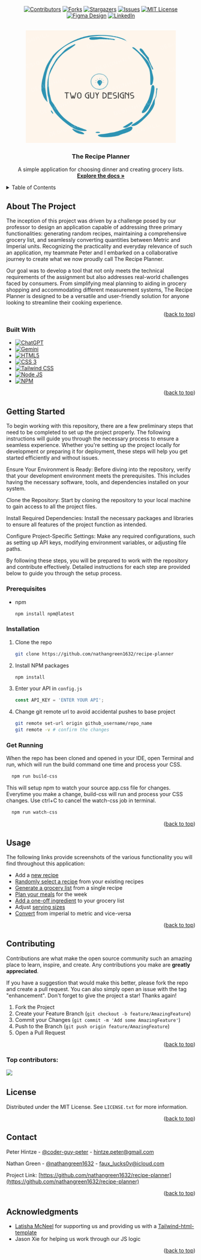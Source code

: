 <a id="readme-top"></a>


<div style="text-align: center;">

[![Contributors][contributors-shield]][contributors-url] 
[![Forks][forks-shield]][forks-url]
[![Stargazers][stars-shield]][stars-url]
[![Issues][issues-shield]][issues-url]
[![MIT License][license-shield]][license-url]
[![Figma Design][figma-shield]][figma-url]
[![LinkedIn][linkedin-shield]][linkedin-url] 
</div>

<br />
<div align="center">
  <a href="https://github.com/nathangreen1632/recipe-planner">
    <img src="./public/assets/images/Two Guy Designs.png" alt="Logo" width="400" height="300">                      
  </a>

<h3 align="center">The Recipe Planner</h3>

  <p align="center">
    A simple application for choosing dinner and creating grocery lists.
    <br />
    <a href="https://github.com/nathangreen1632/recipe-planner"><strong>Explore the docs »</strong></a>
  </p>
</div>



<!-- TABLE OF CONTENTS -->
<details>
  <summary>Table of Contents</summary>
  <ol>
    <li>
      <a href="#about-the-project">About The Project</a>
      <ul>
        <li><a href="#built-with">Built With</a></li>
      </ul>
    </li>
    <li>
      <a href="#getting-started">Getting Started</a>
      <ul>
        <li><a href="#prerequisites">Prerequisites</a></li>
        <li><a href="#installation">Installation</a></li>
      </ul>
    </li>
    <li><a href="#usage">Usage</a></li>
    <li><a href="#contributing">Contributing</a></li>
    <li><a href="#license">License</a></li>
    <li><a href="#contact">Contact</a></li>
    <li><a href="#acknowledgments">Acknowledgments</a></li>
  </ol>
</details>


## About The Project

The inception of this project was driven by a challenge posed by our professor to design an application capable of addressing three primary functionalities: generating random recipes, maintaining a comprehensive grocery list, and seamlessly converting quantities between Metric and Imperial units. Recognizing the practicality and everyday relevance of such an application, my teammate Peter and I embarked on a collaborative journey to create what we now proudly call The Recipe Planner.

Our goal was to develop a tool that not only meets the technical requirements of the assignment but also addresses real-world challenges faced by consumers. From simplifying meal planning to aiding in grocery shopping and accommodating different measurement systems, The Recipe Planner is designed to be a versatile and user-friendly solution for anyone looking to streamline their cooking experience.

<p align="right">(<a href="#readme-top">back to top</a>)</p>


### Built With

* [![ChatGPT](https://img.shields.io/badge/ChatGPT-74aa9c?style=for-the-badge&logo=openai&logoColor=white)](https://www.openai.com)
* [![Gemini](https://img.shields.io/badge/Google%20Gemini-8E75B2?style=for-the-badge&logo=googlegemini&logoColor=white)](https://gemini.google.com/app)
* [![HTML5](https://img.shields.io/badge/HTML5-E34F26?style=for-the-badge&logo=html5&logoColor=white)](https://html.com/html5)
* [![CSS 3](https://img.shields.io/badge/CSS3-1572B6?style=for-the-badge&logo=css3&logoColor=white)](https://www.w3schools.com/css/css_intro.asp)
* [![Tailwind CSS](https://img.shields.io/badge/Tailwind_CSS-38B2AC?style=for-the-badge&logo=tailwind-css&logoColor=white)](https://tailwindcss.com)
* [![Node JS](https://img.shields.io/badge/Node%20js-339933?style=for-the-badge&logo=nodedotjs&logoColor=white)](https://nodejs.org/en)
* [![NPM](https://img.shields.io/badge/npm-CB3837?style=for-the-badge&logo=npm&logoColor=white)](https://www.npmjs.com)


<p align="right">(<a href="#readme-top">back to top</a>)</p>


## Getting Started

To begin working with this repository, there are a few preliminary steps that need to be completed to set up the project properly. The following instructions will guide you through the necessary process to ensure a seamless experience. Whether you're setting up the project locally for development or preparing it for deployment, these steps will help you get started efficiently and without issues.

Ensure Your Environment is Ready:
Before diving into the repository, verify that your development environment meets the prerequisites. This includes having the necessary software, tools, and dependencies installed on your system.

Clone the Repository:
Start by cloning the repository to your local machine to gain access to all the project files.

Install Required Dependencies:
Install the necessary packages and libraries to ensure all features of the project function as intended.

Configure Project-Specific Settings:
Make any required configurations, such as setting up API keys, modifying environment variables, or adjusting file paths.

By following these steps, you will be prepared to work with the repository and contribute effectively. Detailed instructions for each step are provided below to guide you through the setup process. 

### Prerequisites

* npm
  ```sh
  npm install npm@latest
  ```

### Installation

1. Clone the repo
   ```sh
   git clone https://github.com/nathangreen1632/recipe-planner
   ```
2. Install NPM packages
   ```sh
   npm install
   ```
3. Enter your API in `config.js`
   ```js
   const API_KEY = 'ENTER YOUR API';
   ```
4. Change git remote url to avoid accidental pushes to base project
   ```sh
   git remote set-url origin github_username/repo_name
   git remote -v # confirm the changes
   ```
### Get Running

When the repo has been cloned and opened in your IDE, open Terminal and run, which will run the build command one time and process your CSS.
```sh
  npm run build-css
```

This will setup npm to watch your source app.css file for changes. Everytime you make a change, build-css will run and process your CSS changes. Use ctrl+C to cancel the watch-css job in terminal.
```sh
  npm run watch-css
```


<p align="right">(<a href="#readme-top">back to top</a>)</p>


## Usage

The following links provide screenshots of the various functionality you will find throughout this application:
- Add a [new recipe](./public/assets/images/new-recipe.png)
- [Randomly select a recipe](./public/assets/images/random-recipe.png) from your existing recipes
- [Generate a grocery list](./public/assets/images/grocery-list-btn.png) from a single recipe
- [Plan your meals](./public/assets/images/meal-planner.png) for the week
- [Add a one-off ingredient](./public/assets/images/add-ingredients.png) to your grocery list
- Adjust [serving sizes](./public/assets/images/serving-sizes.png)
- [Convert](./public/assets/images/measurement-controls.png) from imperial to metric and vice-versa

<p align="right">(<a href="#readme-top">back to top</a>)</p>


## Contributing

Contributions are what make the open source community such an amazing place to learn, inspire, and create. Any contributions you make are **greatly appreciated**.

If you have a suggestion that would make this better, please fork the repo and create a pull request. You can also simply open an issue with the tag "enhancement".
Don't forget to give the project a star! Thanks again!

1. Fork the Project
2. Create your Feature Branch (`git checkout -b feature/AmazingFeature`)
3. Commit your Changes (`git commit -m 'Add some AmazingFeature'`)
4. Push to the Branch (`git push origin feature/AmazingFeature`)
5. Open a Pull Request

<p align="right">(<a href="#readme-top">back to top</a>)</p>

### Top contributors:

<a href="https://github.com/nathangreen1632/recipe-planner/graphs/contributors">
  <img src="https://contrib.rocks/image?repo=nathangreen1632/recipe-planner" />
</a>


## License

Distributed under the MIT License. See `LICENSE.txt` for more information.

<p align="right">(<a href="#readme-top">back to top</a>)</p>


## Contact

Peter Hintze - [@coder-guy-peter](https://github.com/coder-guy-pete) - hintze.peter@gmail.com

Nathan Green - [@nathangreen1632](https://github.com/nathangreen1632) - faux_lucks0v@icloud.com

Project Link: [https://github.com/nathangreen1632/recipe-planner](https://github.com/nathangreen1632/recipe-planner)

<p align="right">(<a href="#readme-top">back to top</a>)</p>


## Acknowledgments

* [Latisha McNeel](https://github.com/lmcneel) for supporting us and providing us with a [Tailwind-html-template](https://github.com/lmcneel/tailwind-html-template)
* Jason Xie for helping us work through our JS logic

<p align="right">(<a href="#readme-top">back to top</a>)</p>


[contributors-shield]: https://img.shields.io/github/contributors/nathangreen1632/recipe-planner?style=for-the-badge&logoSize=auto&labelColor=%23595959&color=%232d93b3


[contributors-url]: https://github.com/nathangreen1632/recipe-planner/graphs/contributors
[forks-shield]: https://img.shields.io/github/forks/nathangreen1632/recipe-planner?style=for-the-badge&logoSize=auto&labelColor=%23595959&color=%232d93b3


[forks-url]: https://github.com/nathangreen1632/recipe-planner/forks
[stars-shield]: https://img.shields.io/github/stars/nathangreen1632/recipe-planner?style=for-the-badge&logoSize=auto&labelColor=%23595959&color=%232d93b3

[stars-url]: https://github.com/nathangreen1632/recipe-planner/stargazers
[issues-shield]: https://img.shields.io/github/issues/nathangreen1632/recipe-planner?style=for-the-badge&logoSize=auto&labelColor=%23595959&color=%232d93b3

[issues-url]: https://github.com/nathangreen1632/recipe-planner/issues
[license-shield]: https://img.shields.io/github/license/nathangreen1632/recipe-planner?style=for-the-badge&logoSize=auto&labelColor=%23595959&color=%232d93b3

[license-url]: https://github.com/nathangreen1632/recipe-planner/blob/main/LICENSE
[figma-shield]: https://img.shields.io/badge/Figma_Design-Our_Design-green?style=for-the-badge&logoSize=auto&labelColor=%23595959&color=%232d93b3
[figma-url]: https://www.figma.com/design/Dd1zy4rIGrqYIi2rzyZ3QC/Figma-basics?node-id=601-9&t=6cYUzXF2vXpPQmwr-1
[linkedin-shield]: https://img.shields.io/badge/-LinkedIn-black.svg?style=for-the-badge&logo=linkedin&colorB=555
[linkedin-url]: https://linkedin.com/in/jgreen1632

[Next.js]: https://img.shields.io/badge/ChatGPT-74aa9c?style=for-the-badge&logo=openai&logoColor=white
[Next-url]: https://nextjs.org/
[ChatGPT]: https://img.shields.io/badge/ChatGPT-74aa9c?style=for-the-badge&logo=openai&logoColor=white
[ChatGPT-url]: https://www.openai.com

